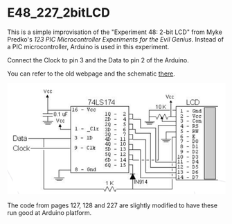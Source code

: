 # E48_227_2bitLCD

This is a simple improvisation of the "Experiment 48: 2-bit LCD" from Myke Predko's *123 PIC Microcontroller Experiments for the Evil Genius*. Instead of a PIC microcontroller, Arduino is used in this experiment.

Connect the Clock to pin 3 and the Data to pin 2 of the Arduino.

You can refer to the old webpage and the schematic [there]( https://web.archive.org/web/20070105052837/http://www.rentron.com/Myke1.htm).

![Schematic](schematic.png)

The code from pages 127, 128 and 227 are slightly modified to have these run good at Arduino platform.
